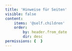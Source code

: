 ```yaml
---
title: 'Hinweise für Seiten'
visible: false
content:
    items: '@self.children'
    order:
        by: header.from_date
        dir: desc
permissions: {  }
---
```


